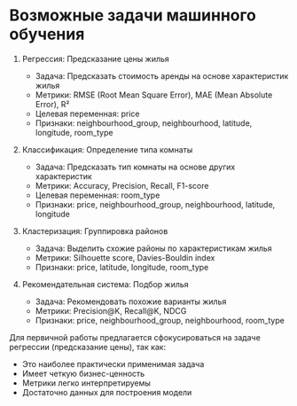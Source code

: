 # Возможные задачи машинного обучения

1. Регрессия: Предсказание цены жилья
   - Задача: Предсказать стоимость аренды на основе характеристик жилья
   - Метрики: RMSE (Root Mean Square Error), MAE (Mean Absolute Error), R²
   - Целевая переменная: price
   - Признаки: neighbourhood_group, neighbourhood, latitude, longitude, room_type

2. Классификация: Определение типа комнаты
   - Задача: Предсказать тип комнаты на основе других характеристик
   - Метрики: Accuracy, Precision, Recall, F1-score
   - Целевая переменная: room_type
   - Признаки: price, neighbourhood_group, neighbourhood, latitude, longitude

3. Кластеризация: Группировка районов
   - Задача: Выделить схожие районы по характеристикам жилья
   - Метрики: Silhouette score, Davies-Bouldin index
   - Признаки: price, latitude, longitude, room_type

4. Рекомендательная система: Подбор жилья
   - Задача: Рекомендовать похожие варианты жилья
   - Метрики: Precision@K, Recall@K, NDCG
   - Признаки: price, neighbourhood_group, neighbourhood, room_type

Для первичной работы предлагается сфокусироваться на задаче регрессии (предсказание цены), так как:
- Это наиболее практически применимая задача
- Имеет четкую бизнес-ценность
- Метрики легко интерпретируемы
- Достаточно данных для построения модели
